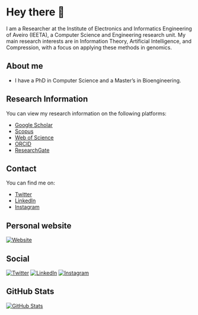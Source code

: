 # Hey there 👋

I am a Researcher at the Institute of Electronics and Informatics Engineering of Aveiro (IEETA), a Computer Science and Engineering research unit. My main research interests are in Information Theory, Artificial Intelligence, and Compression, with a focus on applying these methods in genomics.

## About me

- I have a PhD in Computer Science and a Master’s in Bioengineering.

## Research Information

You can view my research information on the following platforms:

- [Google Scholar](https://scholar.google.com/citations?user=N6ZzRPEAAAAJ&hl=en-EN)
- [Scopus](https://www.scopus.com/authid/detail.uri?authorId=57194129937)
- [Web of Science](https://www.webofscience.com/wos/author/rid/I-3343-2018)
- [ORCID](https://orcid.org/0000-0002-6331-6091)
- [ResearchGate](https://www.researchgate.net/profile/Jorge-Miguel-Silva-2)

## Contact

You can find me on:

- [Twitter](https://twitter.com/MiguelFSilva1)
- [LinkedIn](https://www.linkedin.com/in/jorge-miguel-ferreira-da-silva/)
- [Instagram](https://www.instagram.com/Mikejpeg/)

## Personal website

[![Website](https://img.shields.io/badge/-jorgemfs.com-black.svg?style=for-the-badge)](https://jorgemfs.com)

## Social

[![Twitter](https://img.shields.io/twitter/follow/MiguelFSilva1?style=social)](https://twitter.com/MiguelFSilva1)
[![LinkedIn](https://img.shields.io/badge/-LinkedIn-black.svg?style=social&logo=linkedin)](https://www.linkedin.com/in/jorge-miguel-ferreira-da-silva/)
[![Instagram](https://img.shields.io/badge/-Instagram-c13584?style=social&logo=instagram)](https://www.instagram.com/Mikejpeg/)

## GitHub Stats

[![GitHub Stats](https://github-readme-stats.vercel.app/api?username=jorgeMFS&show_icons=true&theme=tokyonight)](https://github.com/jorgeMFS)

